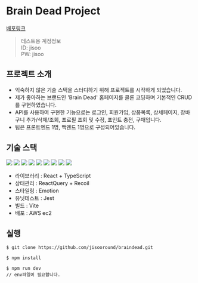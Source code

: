 # Brain Dead Project

[배포링크](https://braindead.woojisoo.shop/)
> 테스트용 계정정보 <br/>
> ID: jisoo <br/>
> PW: jisoo 

## 프로젝트 소개

- 익숙하지 않은 기술 스택을 스터디하기 위해 프로젝트를 시작하게 되었습니다.
- 제가 좋아하는 브랜드인 'Brain Dead' 홈페이지를 클론 코딩하며 기본적인 CRUD를 구현하였습니다.
- API를 사용하여 구현한 기능으로는 로그인, 회원가입, 상품목록, 상세페이지, 장바구니 추가/삭제/조회, 프로필 조회 및 수정, 포인트 충전, 구매입니다.
- 팀은 프론트엔드 1명, 백엔드 1명으로 구성되어있습니다.

## 기술 스택

<img src="https://img.shields.io/badge/react-61DAFB?style=for-the-badge&logo=react&logoColor=black"> <img src="https://img.shields.io/badge/typescript-3178C6?style=for-the-badge&logo=typescript&logoColor=white">  <img src="https://img.shields.io/badge/emotion-06B6D4?style=for-the-badge&logo=emotion&logoColor=white"> 
<img src="https://img.shields.io/badge/vite-646CFF?style=for-the-badge&logo=vite&logoColor=white"> <img src="https://img.shields.io/badge/recoil-3578E5?style=for-the-badge&logo=recoil&logoColor=white"> <img src="https://img.shields.io/badge/reactquery-FF4154?style=for-the-badge&logo=reactquery&logoColor=white">
<img src="https://img.shields.io/badge/reactrouter-CA4245?style=for-the-badge&logo=reactrouter&logoColor=white"> <img src="https://img.shields.io/badge/jest-C21325?style=for-the-badge&logo=jest&logoColor=white"> <img src="https://img.shields.io/badge/amazonec2-FF9900?style=for-the-badge&logo=amazonec2&logoColor=white">

- 라이브러리 : React + TypeScript
- 상태관리 : ReactQuery + Recoil
- 스타일링 : Emotion
- 유닛테스트 : Jest
- 빌드 : Vite
- 배포 : AWS ec2

## 실행
```
$ git clone https://github.com/jisooround/braindead.git
```


```
$ npm install
```

```
$ npm run dev
// env파일이 필요합니다.
```
